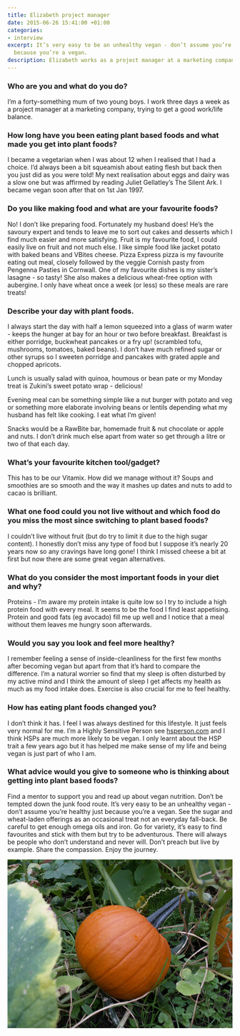 ```yaml
---
title: Elizabeth project manager
date: 2015-06-26 15:41:00 +01:00
categories:
- interview
excerpt: It’s very easy to be an unhealthy vegan - don’t assume you’re healthy just
  because you’re a vegan.
description: Elizabeth works as a project manager at a marketing company
---
```


### Who are you and what do you do?

I’m a forty-something mum of two young boys. I work three days a week as a project manager at a marketing company, trying to get a good work/life balance.

### How long have you been eating plant based foods and what made you get into plant foods?

I became a vegetarian when I was about 12 when I realised that I had a choice. I’d always been a bit squeamish about eating flesh but back then you just did as you were told! My next realisation about eggs and dairy was a slow one but was affirmed by reading Juliet Gellatley’s The Silent Ark. I became vegan soon after that on 1st Jan 1997.

### Do you like making food and what are your favourite foods?

No! I don’t like preparing food. Fortunately my husband does! He’s the savoury expert and tends to leave me to sort out cakes and desserts which I find much easier and more satisfying. Fruit is my favourite food, I could easily live on fruit and not much else. I like simple food like jacket potato with baked beans and VBites cheese. Pizza Express pizza is my favourite eating out meal, closely followed by the veggie Cornish pasty from Pengenna Pasties in Cornwall. One of my favourite dishes is my sister’s lasagne - so tasty! She also makes a delicious wheat-free option with aubergine. I only have wheat once a week (or less) so these meals are rare treats!

### Describe your day with plant foods.

I always start the day with half a lemon squeezed into a glass of warm water - keeps the hunger at bay for an hour or two before breakfast. Breakfast is either porridge, buckwheat pancakes or a fry up! (scrambled tofu, mushrooms, tomatoes, baked beans). I don’t have much refined sugar or other syrups so I sweeten porridge and pancakes with grated apple and chopped apricots.

Lunch is usually salad with quinoa, houmous or bean pate or my Monday treat is Zukini’s sweet potato wrap - delicious!

Evening meal can be something simple like a nut burger with potato and veg or something more elaborate involving beans or lentils depending what my husband has felt like cooking. I eat what I’m given!

Snacks would be a RawBite bar, homemade fruit & nut chocolate or apple and nuts. I don’t drink much else apart from water so get through a litre or two of that each day.

### What’s your favourite kitchen tool/gadget?

This has to be our Vitamix. How did we manage without it? Soups and smoothies are so smooth and the way it mashes up dates and nuts to add to cacao is brilliant.

### What one food could you not live without and which food do you miss the most since switching to plant based foods?

I couldn’t live without fruit (but do try to limit it due to the high sugar content). I honestly don’t miss any type of food but I suppose it’s nearly 20 years now so any cravings have long gone! I think I missed cheese a bit at first but now there are some great vegan alternatives.

### What do you consider the most important foods in your diet and why?

Proteins - I’m aware my protein intake is quite low so I try to include a high protein food with every meal. It seems to be the food I find least appetising. Protein and good fats (eg avocado) fill me up well and I notice that a meal without them leaves me hungry soon afterwards.

### Would you say you look and feel more healthy?

I remember feeling a sense of inside-cleanliness for the first few months after becoming vegan but apart from that it’s hard to compare the difference. I’m a natural worrier so find that my sleep is often disturbed by my active mind and I think the amount of sleep I get affects my health as much as my food intake does. Exercise is also crucial for me to feel healthy.

### How has eating plant foods changed you?

I don’t think it has. I feel I was always destined for this lifestyle. It just feels very normal for me. I’m a Highly Sensitive Person see [hsperson.com](http://hsperson.com) and I think HSPs are much more likely to be vegan. I only learnt about the HSP trait a few years ago but it has helped me make sense of my life and being vegan is just part of who I am.

### What advice would you give to someone who is thinking about getting into plant based foods?

Find a mentor to support you and read up about vegan nutrition. Don’t be tempted down the junk food route. It’s very easy to be an unhealthy vegan - don’t assume you’re healthy just because you’re a vegan. See the sugar and wheat-laden offerings as an occasional treat not an everyday fall-back. Be careful to get enough omega oils and iron. Go for variety, it’s easy to find favourites and stick with them but try to be adventurous. There will always be people who don’t understand and never will. Don’t preach but live by example. Share the compassion. Enjoy the journey.

![pumpkin elizabeth has grown](/uploads/elizabeth-growing-pumpkin.jpg)

